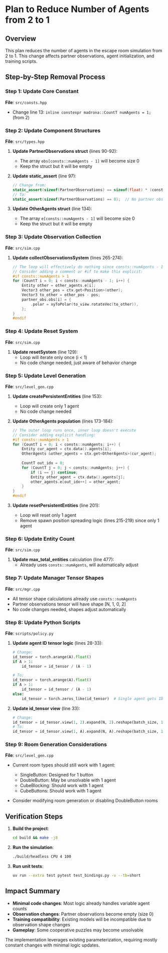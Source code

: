 # Plan to Reduce Number of Agents from 2 to 1

## Overview
This plan reduces the number of agents in the escape room simulation from 2 to 1. This change affects partner observations, agent initialization, and training scripts.

## Step-by-Step Removal Process

### Step 1: Update Core Constant
**File**: `src/consts.hpp`
- Change line 13: `inline constexpr madrona::CountT numAgents = 1;` (from 2)

### Step 2: Update Component Structures
**File**: `src/types.hpp`

1. **Update PartnerObservations struct** (lines 90-92):
   - The array `obs[consts::numAgents - 1]` will become size 0
   - Keep the struct but it will be empty

2. **Update static_assert** (line 97):
   ```cpp
   // Change from:
   static_assert(sizeof(PartnerObservations) == sizeof(float) * (consts::numAgents - 1) * 2);
   // To:
   static_assert(sizeof(PartnerObservations) == 0);  // No partner observations with 1 agent
   ```

3. **Update OtherAgents struct** (line 134):
   - The array `e[consts::numAgents - 1]` will become size 0
   - Keep the struct but it will be empty

### Step 3: Update Observation Collection
**File**: `src/sim.cpp`

1. **Update collectObservationsSystem** (lines 265-274):
   ```cpp
   // The loop will effectively do nothing since consts::numAgents - 1 = 0
   // Consider adding a comment or #if to make this explicit:
   #if consts::numAgents > 1
   for (CountT i = 0; i < consts::numAgents - 1; i++) {
       Entity other = other_agents.e[i];
       Vector3 other_pos = ctx.get<Position>(other);
       Vector3 to_other = other_pos - pos;
       partner_obs.obs[i] = {
           .polar = xyToPolar(to_view.rotateVec(to_other)),
       };
   }
   #endif
   ```

### Step 4: Update Reset System
**File**: `src/sim.cpp`

1. **Update resetSystem** (line 129):
   - Loop will iterate only once (i < 1)
   - No code change needed, just aware of behavior change

### Step 5: Update Level Generation
**File**: `src/level_gen.cpp`

1. **Update createPersistentEntities** (line 153):
   - Loop will create only 1 agent
   - No code change needed

2. **Update OtherAgents population** (lines 173-184):
   ```cpp
   // The outer loop runs once, inner loop doesn't execute
   // Consider adding explicit handling:
   #if consts::numAgents > 1
   for (CountT i = 0; i < consts::numAgents; i++) {
       Entity cur_agent = ctx.data().agents[i];
       OtherAgents &other_agents = ctx.get<OtherAgents>(cur_agent);
       
       CountT out_idx = 0;
       for (CountT j = 0; j < consts::numAgents; j++) {
           if (i == j) continue;
           Entity other_agent = ctx.data().agents[j];
           other_agents.e[out_idx++] = other_agent;
       }
   }
   #endif
   ```

3. **Update resetPersistentEntities** (line 201):
   - Loop will reset only 1 agent
   - Remove spawn position spreading logic (lines 215-219) since only 1 agent

### Step 6: Update Entity Count
**File**: `src/sim.cpp`

1. **Update max_total_entities** calculation (line 477):
   - Already uses `consts::numAgents`, will automatically adjust

### Step 7: Update Manager Tensor Shapes
**File**: `src/mgr.cpp`

- All tensor shape calculations already use `consts::numAgents`
- Partner observations tensor will have shape [N, 1, 0, 2]
- No code changes needed, shapes adjust automatically

### Step 8: Update Python Scripts
**File**: `scripts/policy.py`

1. **Update agent ID tensor logic** (lines 28-33):
   ```python
   # Change:
   id_tensor = torch.arange(A).float()
   if A > 1:
       id_tensor = id_tensor / (A - 1)
   
   # To:
   id_tensor = torch.arange(A).float()
   if A > 1:
       id_tensor = id_tensor / (A - 1)
   else:
       id_tensor = torch.zeros_like(id_tensor)  # Single agent gets ID 0
   ```

2. **Update id_tensor view** (line 33):
   ```python
   # Change:
   id_tensor = id_tensor.view(1, 2).expand(N, 2).reshape(batch_size, 1)
   # To:
   id_tensor = id_tensor.view(1, A).expand(N, A).reshape(batch_size, 1)
   ```

### Step 9: Room Generation Considerations
**File**: `src/level_gen.cpp`

- Current room types should still work with 1 agent:
  - SingleButton: Designed for 1 button
  - DoubleButton: May be unsolvable with 1 agent
  - CubeBlocking: Should work with 1 agent
  - CubeButtons: Should work with 1 agent

- Consider modifying room generation or disabling DoubleButton rooms

## Verification Steps

1. **Build the project**:
   ```bash
   cd build && make -j8
   ```

2. **Run the simulation**:
   ```bash
   ./build/headless CPU 4 100
   ```

3. **Run unit tests**:
   ```bash
   uv run --extra test pytest test_bindings.py -v --tb=short
   ```

## Impact Summary

- **Minimal code changes**: Most logic already handles variable agent counts
- **Observation changes**: Partner observations become empty (size 0)
- **Training compatibility**: Existing models will be incompatible due to observation shape changes
- **Gameplay**: Some cooperative puzzles may become unsolvable

The implementation leverages existing parameterization, requiring mostly constant changes with minimal logic updates.